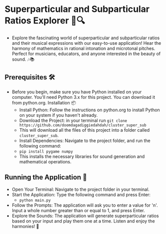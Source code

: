 # Superparticular and Subparticular Ratios Explorer 🎵🔍
- Explore the fascinating world of superparticular and subparticular ratios and their musical expressions with our easy-to-use application! Hear the harmony of mathematics in rational intonation and microtonal pitches. Perfect for musicians, educators, and anyone interested in the beauty of sound. 🎶📚
## Prerequisites 🛠️
- Before you begin, make sure you have Python installed on your computer. You'll need Python 3.x for this project. You can download it from python.org.
Installation 📦
   -  Install Python: Follow the instructions on python.org to install Python on your system if you haven't already.
   -  Download the Project: in your terminal run `git clone https://github.com/doomdagadiggiedahdah/cluster_super_sub`
   	- This will download all the files of this project into a folder called `cluster_super_sub`.
   -  Install Dependencies: Navigate to the project folder, and run the following command:
	-  `pip install pygame numpy`
   -  This installs the necessary libraries for sound generation and mathematical operations.
## Running the Application 🚴
- Open Your Terminal: Navigate to the project folder in your terminal.
- Start the Application: Type the following command and press Enter:
	- `python main.py`
- Follow the Prompts: The application will ask you to enter a value for 'n'. Input a whole number greater than or equal to 1, and press Enter.
- Explore the Sounds: The application will generate superparticular ratios based on your input and play them one at a time. Listen and enjoy the harmonies! 🎼
